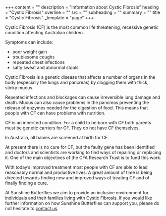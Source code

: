 +++
content = ""
description = "Information about Cystic Fibrosis"
heading = "Cystic Fibrosis"
overline = ""
src = ""
subheading = ""
summary = ""
title = "Cystic Fibrosis"
_template = "page"
+++

Cystic Fibrosis (CF) is the most common life threatening, recessive genetic condition affecting Australian children.

Symptoms can include:

* poor weight gain
* troublesome coughs
* repeated chest infections
* salty sweat and abnormal stools

Cystic Fibrosis is a genetic disease that affects a number of organs in the body (especially the lungs and pancreas) by clogging them with thick, sticky mucus.

Repeated infections and blockages can cause irreversible lung damage and death. Mucus can also cause problems in the pancreas preventing the release of enzymes needed for the digestion of food. This means that people with CF can have problems with nutrition.

CF is an inherited condition. For a child to be born with CF both parents must be genetic carriers for CF. They do not have CF themselves.

In Australia, all babies are screened at birth for CF.

At present there is no cure for CF, but the faulty gene has been identified and doctors and scientists are working to find ways of repairing or replacing it. One of the main objectives of the CFA Research Trust is to fund this work.

With today’s improved treatment most people with CF are able to lead reasonably normal and productive lives. A great amount of time is being directed towards finding new and improved ways of treating CF and of finally finding a cure.

At Sunshine Butterflies we aim to provide an inclusive environment for individuals and their families living with Cystic Fibrosis. If you would like further information on how Sunshine Butterflies can support you, please do not hesitate to [contact us](https://www.sunshinebutterflies.com.au/contact).
